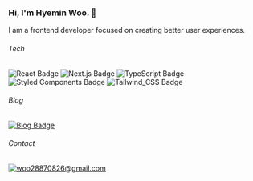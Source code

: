 ### Hi, I'm Hyemin Woo. 👋
I am a frontend developer focused on creating better user experiences.

###### Tech
![React Badge](https://img.shields.io/badge/React-292929?style=for-the-badge&logo=react&logoColor=61DAFB)
![Next.js Badge](https://img.shields.io/badge/Next.js-292929?style=for-the-badge&logo=nextdotjs&logoColor=fff)
![TypeScript Badge](https://img.shields.io/badge/TypeScript-292929?style=for-the-badge&logo=typescript&logoColor=007ACC)
![Styled Components Badge](https://img.shields.io/badge/styled--components-292929?style=for-the-badge&logo=styled-components&logoColor=DB7093)
![Tailwind_CSS Badge](https://img.shields.io/badge/Tailwind_CSS-292929?style=for-the-badge&logo=tailwind-css&logoColor=38B2AC)

###### Blog
[![Blog Badge](https://img.shields.io/badge/Hyemin's_Blog-292929?style=for-the-badge&&logo=nextdotjs&logoColor=fff)](https://blog-woohyemins-projects.vercel.app)

###### Contact
[![woo28870826@gmail.com](https://img.shields.io/badge/Email-292929?style=for-the-badge&&logo=gmail&logoColor=D14836&link=mailto:woo28870826@gmail.com)](mailto:woo28870826@gmail.com)
